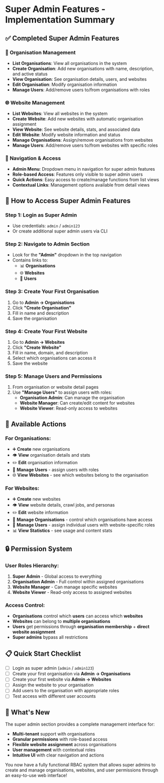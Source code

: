 # Super Admin Features - Implementation Summary

## ✅ **Completed Super Admin Features**

### 🏢 **Organisation Management**
- **List Organisations**: View all organisations in the system
- **Create Organisation**: Add new organisations with name, description, and active status
- **View Organisation**: See organisation details, users, and websites
- **Edit Organisation**: Modify organisation information
- **Manage Users**: Add/remove users to/from organisations with roles

### 🌐 **Website Management**
- **List Websites**: View all websites in the system
- **Create Website**: Add new websites with automatic organisation assignment
- **View Website**: See website details, stats, and associated data
- **Edit Website**: Modify website information and status
- **Manage Organisations**: Assign/remove organisations from websites
- **Manage Users**: Add/remove users to/from websites with specific roles

### 🚀 **Navigation & Access**
- **Admin Menu**: Dropdown menu in navigation for super admin features
- **Role-based Access**: Features only visible to super admin users
- **Quick Actions**: Easy access to create/manage functions from list views
- **Contextual Links**: Management options available from detail views

## 🎯 **How to Access Super Admin Features**

### Step 1: Login as Super Admin
- Use credentials: `admin` / `admin123`
- Or create additional super admin users via CLI

### Step 2: Navigate to Admin Section
- Look for the **"Admin"** dropdown in the top navigation
- Contains links to:
  - 📊 **Organisations** 
  - 🌐 **Websites**
  - 👥 **Users**

### Step 3: Create Your First Organisation
1. Go to **Admin → Organisations**
2. Click **"Create Organisation"**
3. Fill in name and description
4. Save the organisation

### Step 4: Create Your First Website
1. Go to **Admin → Websites**
2. Click **"Create Website"**
3. Fill in name, domain, and description
4. Select which organisations can access it
5. Save the website

### Step 5: Manage Users and Permissions
1. From organisation or website detail pages
2. Use **"Manage Users"** to assign users with roles:
   - **Organisation Admin**: Can manage the organisation
   - **Website Manager**: Can create/edit content for websites
   - **Website Viewer**: Read-only access to websites

## 🔧 **Available Actions**

### For Organisations:
- ➕ **Create** new organisations
- 👁️ **View** organisation details and stats
- ✏️ **Edit** organisation information
- 👥 **Manage Users** - assign users with roles
- 🌐 **View Websites** - see which websites belong to the organisation

### For Websites:
- ➕ **Create** new websites
- 👁️ **View** website details, crawl jobs, and personas
- ✏️ **Edit** website information
- 🏢 **Manage Organisations** - control which organisations have access
- 👥 **Manage Users** - assign individual users with website-specific roles
- 📊 **View Statistics** - see usage and content stats

## 🔒 **Permission System**

### User Roles Hierarchy:
1. **Super Admin** - Global access to everything
2. **Organisation Admin** - Full control within assigned organisations
3. **Website Manager** - Can manage specific websites
4. **Website Viewer** - Read-only access to assigned websites

### Access Control:
- **Organisations** control which **users** can access which **websites**
- **Websites** can belong to **multiple organisations**
- **Users** get permissions through **organisation membership** + **direct website assignment**
- **Super admins** bypass all restrictions

## 📋 **Quick Start Checklist**

- [ ] Login as super admin (`admin` / `admin123`)
- [ ] Create your first organisation via **Admin → Organisations**
- [ ] Create your first website via **Admin → Websites**
- [ ] Assign the website to your organisation
- [ ] Add users to the organisation with appropriate roles
- [ ] Test access with different user accounts

## 🎉 **What's New**

The super admin section provides a complete management interface for:
- **Multi-tenant** support with organisations
- **Granular permissions** with role-based access
- **Flexible website assignment** across organisations
- **User management** with contextual roles
- **Intuitive UI** with clear navigation and actions

You now have a fully functional RBAC system that allows super admins to create and manage organisations, websites, and user permissions through an easy-to-use web interface!
